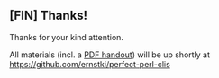 ## [FIN] Thanks!


Thanks for your kind attention.


All materials (incl. a [PDF handout][pdf]) will be up shortly at
<https://github.com/ernstki/perfect-perl-clis>


[pdf]: https://github.com/ernstki/perfect-perl-clis/blob/master/slides.pdf
